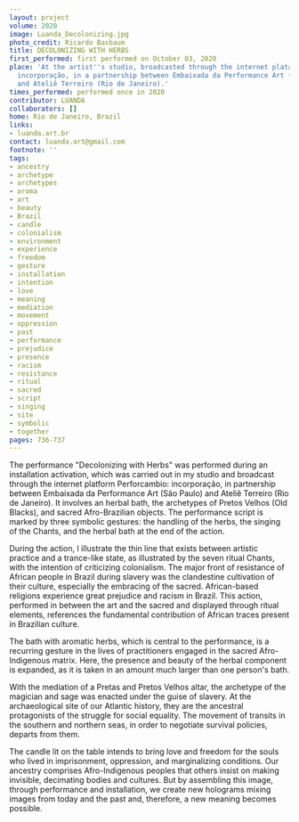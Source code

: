 ```yaml
---
layout: project
volume: 2020
image: Luanda_Decolonizing.jpg
photo_credit: Ricardo Basbaum
title: DECOLONIZING WITH HERBS
first_performed: first performed on October 03, 2020
place: 'At the artist''s studio, broadcasted through the internet plataform Perforcambio:
  incorporação, in a partnership between Embaixada da Performance Art (São Paulo)
  and Ateliê Terreiro (Rio de Janeiro).'
times_performed: performed once in 2020
contributor: LUANDA
collaborators: []
home: Rio de Janeiro, Brazil
links:
- luanda.art.br
contact: luanda.art@gmail.com
footnote: ''
tags:
- ancestry
- archetype
- archetypes
- aroma
- art
- beauty
- Brazil
- candle
- colonialism
- environment
- experience
- freedom
- gesture
- installation
- intention
- love
- meaning
- mediation
- movement
- oppression
- past
- performance
- prejudice
- presence
- racism
- resistance
- ritual
- sacred
- script
- singing
- site
- symbolic
- together
pages: 736-737
---
```

The performance "Decolonizing with Herbs" was performed during an installation activation, which was carried out in my studio and broadcast through the internet platform Perforcambio: incorporação, in partnership between Embaixada da Performance Art (São Paulo) and Ateliê Terreiro (Rio de Janeiro). It involves an herbal bath, the archetypes of Pretos Velhos (Old Blacks), and sacred Afro-Brazilian objects. The performance script is marked by three symbolic gestures: the handling of the herbs, the singing of the Chants, and the herbal bath at the end of the action.

During the action, I illustrate the thin line that exists between artistic practice and a trance-like state, as illustrated by the seven ritual Chants, with the intention of criticizing colonialism. The major front of resistance of African people in Brazil during slavery was the clandestine cultivation of their culture, especially the embracing of the sacred. African-based religions experience great prejudice and racism in Brazil. This action, performed in between the art and the sacred and displayed through ritual elements, references the fundamental contribution of African traces present in Brazilian culture.

The bath with aromatic herbs, which is central to the performance, is a recurring gesture in the lives of practitioners engaged in the sacred Afro-Indigenous matrix. Here, the presence and beauty of the herbal component is expanded, as it is taken in an amount much larger than one person's bath.

With the mediation of a Pretas and Pretos Velhos altar, the archetype of the magician and sage was enacted under the guise of slavery. At the archaeological site of our Atlantic history, they are the ancestral protagonists of the struggle for social equality. The movement of transits in the southern and northern seas, in order to negotiate survival policies, departs from them.

The candle lit on the table intends to bring love and freedom for the souls who lived in imprisonment, oppression, and marginalizing conditions. Our ancestry comprises Afro-Indigenous peoples that others insist on making invisible, decimating bodies and cultures. But by assembling this image, through performance and installation, we create new holograms mixing images from today and the past and, therefore, a new meaning becomes possible.